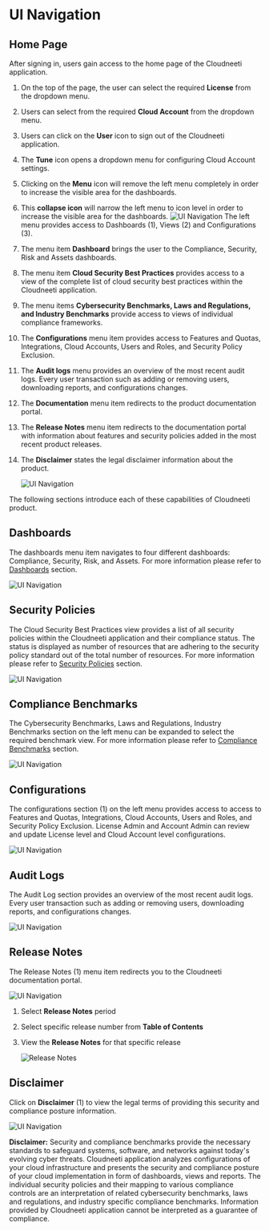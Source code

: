 UI Navigation
=============

Home Page
---------

After signing in, users gain access to the home page of the Cloudneeti
application.

1.  On the top of the page, the user can select the required **License** from
    the dropdown menu.
2.	Users can select from the required **Cloud Account** from the dropdown menu.
3.  Users can click on the **User** icon to sign out of the Cloudneeti
    application.
4.  The **Tune** icon opens a dropdown menu for configuring Cloud Account
    settings.
5.  Clicking on the **Menu** icon will remove the left menu completely in order
    to increase the visible area for the dashboards.
6.  This **collapse icon** will narrow the left menu to icon level in order to
    increase the visible area for the dashboards.
	![UI Navigation](.././images/userGuideUINavigation/UINavigation_Homepage.png#thumbnail)
The left menu provides access to Dashboards (1), Views (2) and Configurations (3).

1.  The menu item **Dashboard** brings the user to the Compliance, Security,
    Risk and Assets dashboards.

2.  The menu item **Cloud Security Best Practices** provides access to a view of the complete list of cloud security best practices within the Cloudneeti application.

3.  The menu items **Cybersecurity Benchmarks, Laws and Regulations, and Industry Benchmarks** provide access to views of individual compliance frameworks.

4.  The **Configurations** menu item provides access to Features and Quotas, Integrations, Cloud Accounts, Users and Roles, and Security Policy Exclusion.

5.  The **Audit logs** menu provides an overview of the most recent audit logs. Every user transaction such as adding or removing users, downloading reports, and configurations changes.

6. The **Documentation** menu item redirects to the product documentation portal.

7. The **Release Notes** menu item redirects to the documentation portal with information about features and security policies added in the most recent product releases.

8.  The **Disclaimer** states the legal disclaimer information about the product.
	
    ![UI Navigation](.././images/userGuideUINavigation/Left_Menu_Items.png#thumbnail)

The following sections introduce each of these capabilities of Cloudneeti
product.

Dashboards
----------

The dashboards menu item navigates to four different dashboards: Compliance, Security, Risk, and Assets. For more information please refer to [Dashboards](../dashboards/) section.
	
![UI Navigation](.././images/userGuideUINavigation/Dashboard_Section.png#thumbnail)

Security Policies
-----------------

The Cloud Security Best Practices view provides a list of all security policies
within the Cloudneeti application and their compliance status. The status is
displayed as number of resources that are adhering to the security policy
standard out of the total number of resources. For more information please refer
to [Security Policies]() section.
	
![UI Navigation](.././images/userGuideUINavigation/Security_Policies.png#thumbnail)

Compliance Benchmarks
---------------------

The Cybersecurity Benchmarks, Laws and Regulations, Industry Benchmarks section
on the left menu can be expanded to select the required benchmark view. For more
information please refer to [Compliance Benchmarks](../complianceBenchmarks/) section.
	
![UI Navigation](.././images/userGuideUINavigation/Compliance_Benchmarks.png#thumbnail)

Configurations
--------------

The configurations section (1) on the left menu provides access to access to Features and Quotas, Integrations, Cloud Accounts, Users and Roles, and Security Policy Exclusion. License Admin and Account Admin can review and update License level and Cloud Account level configurations. 
	
![UI Navigation](.././images/userGuideUINavigation/Settings_Panel.png#thumbnail)


Audit Logs
----------

The Audit Log section provides an overview of the most recent audit logs. Every
user transaction such as adding or removing users, downloading reports, and
configurations changes.

![UI Navigation](.././images/userGuideUINavigation/AuditLogs.png#thumbnail)

Release Notes
-------------

The Release Notes (1) menu item redirects you to the Cloudneeti documentation
portal.
	
![UI Navigation](.././images/userGuideUINavigation/Release_Notes.png#thumbnail)

1.  Select **Release Notes** period

2.  Select specific release number from **Table of Contents**

3.  View the **Release Notes** for that specific release	

    ![Release Notes](.././images/userGuideUINavigation/Release_Notes_Details.png#thumbnail)

Disclaimer
----------

Click on **Disclaimer** (1) to view the legal terms of providing this security
and compliance posture information.
	
![UI Navigation](.././images/userGuideUINavigation/Disclaimer.png#thumbnail)

**Disclaimer:** Security and compliance benchmarks provide the necessary standards to safeguard systems, software, and networks against today's evolving cyber threats. Cloudneeti application analyzes configurations of your cloud infrastructure and presents the security and compliance posture of your cloud
implementation in form of dashboards, views and reports. The individual security policies and their mapping to various compliance controls are an interpretation of related cybersecurity benchmarks, laws and regulations, and industry specific compliance benchmarks. Information provided by Cloudneeti application cannot be interpreted as a guarantee of compliance.
